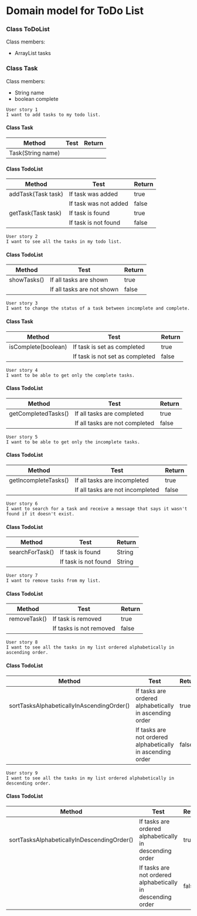 # Domain model for ToDo List


### Class ToDoList
Class members:
- ArrayList<Task> tasks

### Class Task
Class members:
- String name
- boolean complete

```
User story 1
I want to add tasks to my todo list.
```
#### Class Task
| Method            | Test | Return |
|-------------------|------|--------|
| Task(String name) |      |        |

#### Class TodoList
| Method             | Test                  | Return |
|--------------------|-----------------------|--------|
| addTask(Task task) | If task was added     | true   |
|                    | If task was not added | false  |
| getTask(Task task) | If task is found      | true   |
|                    | If task is not found  | false  |

```
User story 2
I want to see all the tasks in my todo list.
```
#### Class TodoList
| Method      | Test                       | Return |
|-------------|----------------------------|--------|
| showTasks() | If all tasks are shown     | true   |
|             | If all tasks are not shown | false  |

```
User story 3
I want to change the status of a task between incomplete and complete.
```
#### Class Task
| Method              | Test                            | Return |
|---------------------|---------------------------------|--------|
| isComplete(boolean) | If task is set as completed     | true   |
|                     | If task is not set as completed | false  |

```
User story 4
I want to be able to get only the complete tasks.
```
#### Class TodoList
| Method              | Test                           | Return |
|---------------------|--------------------------------|--------|
| getCompletedTasks() | If all tasks are completed     | true   |
|                     | If all tasks are not completed | false  |

```
User story 5
I want to be able to get only the incomplete tasks.
```
#### Class TodoList
| Method               | Test                             | Return |
|----------------------|----------------------------------|--------|
| getIncompleteTasks() | If all tasks are incompleted     | true   |
|                      | If all tasks are not incompleted | false  |

```
User story 6
I want to search for a task and receive a message that says it wasn't found if it doesn't exist.
```
#### Class TodoList
| Method          | Test                 | Return |
|-----------------|----------------------|--------|
| searchForTask() | If task is found     | String |
|                 | If task is not found | String |

```
User story 7
I want to remove tasks from my list.
```
#### Class TodoList
| Method       | Test                    | Return |
|--------------|-------------------------|--------|
| removeTask() | If task is removed      | true   |
|              | If tasks is not removed | false  |

```
User story 8
I want to see all the tasks in my list ordered alphabetically in ascending order.
```
#### Class TodoList
| Method                                    | Test                                                       | Return |
|-------------------------------------------|------------------------------------------------------------|--------|
| sortTasksAlphabeticallyInAscendingOrder() | If tasks are ordered alphabetically in ascending order     | true   |
|                                           | If tasks are not ordered alphabetically in ascending order | false  |
```
User story 9
I want to see all the tasks in my list ordered alphabetically in descending order.
```
#### Class TodoList
| Method                                     | Test                                                        | Return |
|--------------------------------------------|-------------------------------------------------------------|--------|
| sortTasksAlphabeticallyInDescendingOrder() | If tasks are ordered alphabetically in descending order     | true   |
|                                            | If tasks are not ordered alphabetically in descending order | false  |